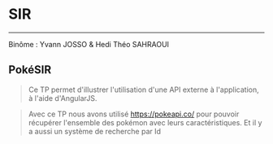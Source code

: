 # SIR
------------------
Binôme : Yvann JOSSO & Hedi Théo SAHRAOUI

## PokéSIR

>Ce TP permet d'illustrer l'utilisation d'une API externe à l'application, à l'aide d'AngularJS.

>Avec ce TP nous avons utilisé https://pokeapi.co/ pour pouvoir récupérer l'ensemble des pokémon avec leurs caractéristiques. Et il y a aussi un système de recherche par Id